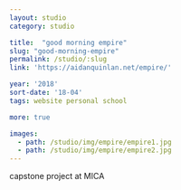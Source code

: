 ```yaml
---
layout: studio
category: studio

title:  "good morning empire"
slug: "good-morning-empire"
permalink: /studio/:slug
link: 'https://aidanquinlan.net/empire/'

year: '2018'
sort-date: '18-04'
tags: website personal school

more: true

images:
  - path: /studio/img/empire/empire1.jpg
  - path: /studio/img/empire/empire2.jpg
---
```


<p>capstone project at MICA</p>
